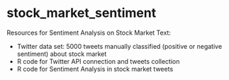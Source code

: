 stock_market_sentiment
======================

Resources for Sentiment Analysis on Stock Market Text:
- Twitter data set: 5000 tweets manually classified (positive or negative sentiment) about stock market
- R code for Twitter API connection and tweets collection
- R code for Sentiment Analysis in stock market tweets

